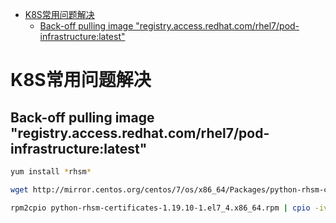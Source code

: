 <!-- TOC -->

- [K8S常用问题解决](#k8s%e5%b8%b8%e7%94%a8%e9%97%ae%e9%a2%98%e8%a7%a3%e5%86%b3)
  - [Back-off pulling image "registry.access.redhat.com/rhel7/pod-infrastructure:latest"](#back-off-pulling-image-%22registryaccessredhatcomrhel7pod-infrastructurelatest%22)

<!-- /TOC -->

# K8S常用问题解决

## Back-off pulling image "registry.access.redhat.com/rhel7/pod-infrastructure:latest"

```bash
yum install *rhsm*

wget http://mirror.centos.org/centos/7/os/x86_64/Packages/python-rhsm-certificates-1.19.10-1.el7_4.x86_64.rpm

rpm2cpio python-rhsm-certificates-1.19.10-1.el7_4.x86_64.rpm | cpio -iv --to-stdout ./etc/rhsm/ca/redhat-uep.pem | tee /etc/rhsm/ca/redhat-uep.pem
```
